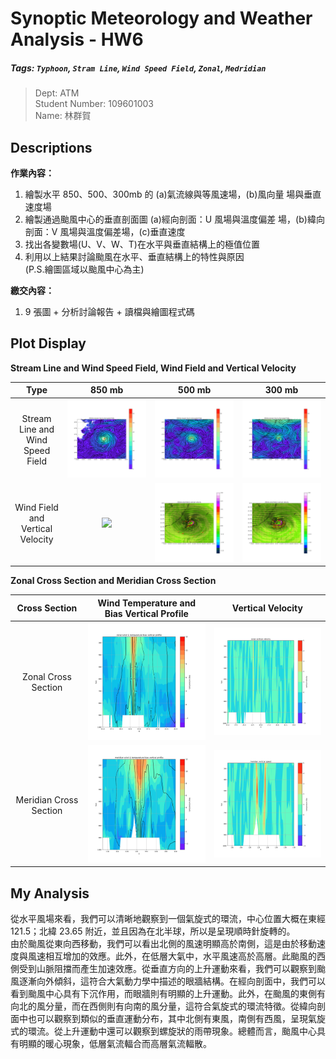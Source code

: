 # Synoptic Meteorology and Weather Analysis - HW6
##### Tags: `Typhoon`, `Stram Line`, `Wind Speed Field`, `Zonal`, `Medridian`

> Dept: ATM  
> Student Number: 109601003  
> Name: 林群賀

## Descriptions
**作業內容：**    
1. 繪製水平 850、500、300mb 的 (a)氣流線與等風速場，(b)風向量
場與垂直速度場
2. 繪製通過颱風中心的垂直剖面圖 (a)經向剖面：U 風場與溫度偏差
場，(b)緯向剖面：V 風場與溫度偏差場，(c)垂直速度
3. 找出各變數場(U、V、W、T)在水平與垂直結構上的極值位置
4. 利用以上結果討論颱風在水平、垂直結構上的特性與原因  
(P.S.繪圖區域以颱風中心為主)  

**繳交內容：**  
1. 9 張圖 + 分析討論報告 + 讀檔與繪圖程式碼

## Plot Display

**Stream Line and Wind Speed Field, Wind Field and Vertical Velocity**

|  Type |  850 mb | 500 mb | 300 mb |
| :-: | :-------: | :------: | :------: |
| Stream Line and Wind Speed Field | ![](./imgs/stream_line_WS_field/850mb_stream_line_wind_speed_field.jpg) | ![](./imgs/stream_line_WS_field/500mb_stream_line_wind_speed_field.jpg) | ![](./imgs/stream_line_WS_field/300mb_stream_line_wind_speed_field.jpg) |
| Wind Field and Vertical Velocity | ![](./imgs/wind_field_vertical_verocity/850mb_wind_field_vertical_velocity.jpg) | ![](./imgs/wind_field_vertical_verocity/500mb_wind_field_vertical_velocity.jpg) |  ![](./imgs/wind_field_vertical_verocity/300mb_wind_field_vertical_velocity.jpg)|


**Zonal Cross Section and Meridian Cross Section**

|  Cross Section |  Wind Temperature and Bias Vertical Profile | Vertical Velocity |
| :-: | :-------------------------------------------: | :-----------------: |
| Zonal Cross Section | <a href=""><img src="./imgs/zonal_meridian/zonal_wind_temparature_bias_vertical_profile.jpg" alt="Meridian Vertical Velocity" width="300"></a> | <a href=""><img src="./imgs/zonal_meridian/zonal_vertical_velocity.jpg" alt="Meridian Vertical Velocity" width="300"></a>|
| Meridian Cross Section | <a href=""><img src="./imgs/zonal_meridian/meridian_wind_temparature_bias_vertical_profile.jpg" alt="Meridian Vertical Velocity" width="300"></a> | <a href=""><img src="./imgs/zonal_meridian/meridian_vertical_speed.jpg" alt="Meridian Vertical Velocity" width="300"></a> |

## My Analysis

從水平風場來看，我們可以清晰地觀察到一個氣旋式的環流，中心位置大概在東經 121.5；北緯 23.65 附近，並且因為在北半球，所以是呈現順時針旋轉的。  
由於颱風從東向西移動，我們可以看出北側的風速明顯高於南側，這是由於移動速度與風速相互增加的效應。此外，在低層大氣中，水平風速高於高層。此颱風的西側受到山脈阻擋而產生加速效應。從垂直方向的上升運動來看，我們可以觀察到颱風逐漸向外傾斜，這符合大氣動力學中描述的眼牆結構。在經向剖面中，我們可以看到颱風中心具有下沉作用，而眼牆則有明顯的上升運動。此外，在颱風的東側有向北的風分量，而在西側則有向南的風分量，這符合氣旋式的環流特徵。從緯向剖面中也可以觀察到類似的垂直運動分布，其中北側有東風，南側有西風，呈現氣旋式的環流。從上升運動中還可以觀察到螺旋狀的雨帶現象。總體而言，颱風中心具有明顯的暖心現象，低層氣流輻合而高層氣流輻散。